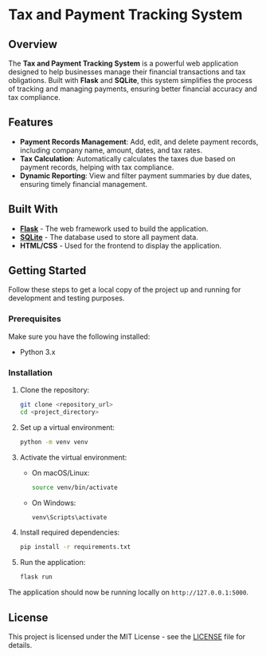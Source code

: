 # Tax and Payment Tracking System

## Overview
The **Tax and Payment Tracking System** is a powerful web application designed to help businesses manage their financial transactions and tax obligations. Built with **Flask** and **SQLite**, this system simplifies the process of tracking and managing payments, ensuring better financial accuracy and tax compliance.

## Features
- **Payment Records Management**: Add, edit, and delete payment records, including company name, amount, dates, and tax rates.
- **Tax Calculation**: Automatically calculates the taxes due based on payment records, helping with tax compliance.
- **Dynamic Reporting**: View and filter payment summaries by due dates, ensuring timely financial management.

## Built With
- **[Flask](https://palletsprojects.com/p/flask/)** - The web framework used to build the application.
- **[SQLite](https://sqlite.org/index.html)** - The database used to store all payment data.
- **HTML/CSS** - Used for the frontend to display the application.

## Getting Started

Follow these steps to get a local copy of the project up and running for development and testing purposes.

### Prerequisites
Make sure you have the following installed:

- Python 3.x

### Installation

1. Clone the repository:
    ```bash
    git clone <repository_url>
    cd <project_directory>
    ```

2. Set up a virtual environment:
    ```bash
    python -m venv venv
    ```

3. Activate the virtual environment:
    - On macOS/Linux:
      ```bash
      source venv/bin/activate
      ```
    - On Windows:
      ```bash
      venv\Scripts\activate
      ```

4. Install required dependencies:
    ```bash
    pip install -r requirements.txt
    ```

5. Run the application:
    ```bash
    flask run
    ```

The application should now be running locally on `http://127.0.0.1:5000`.

## License
This project is licensed under the MIT License - see the [LICENSE](LICENSE) file for details.
